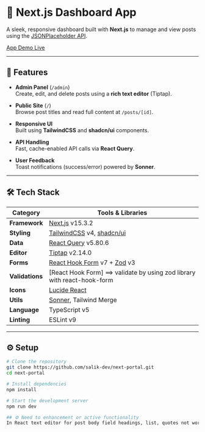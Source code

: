 # 🚀 Next.js Dashboard App

A sleek, responsive dashboard built with **Next.js** to manage and view posts using the [JSONPlaceholder API](https://jsonplaceholder.typicode.com).

[App Demo Live](https://next-portal-psi.vercel.app/) 

---

## 🔧 Features

- **Admin Panel** (`/admin`)  
  Create, edit, and delete posts using a **rich text editor** (Tiptap).
  
- **Public Site** (`/`)  
  Browse post titles and read full content at `/posts/[id]`.

- **Responsive UI**  
  Built using **TailwindCSS** and **shadcn/ui** components.

- **API Handling**  
  Fast, cache-enabled API calls via **React Query**.

- **User Feedback**  
  Toast notifications (success/error) powered by **Sonner**.

---

## 🛠 Tech Stack

| Category      | Tools & Libraries                                   |
| ------------- | --------------------------------------------------- |
| **Framework** | [Next.js](https://nextjs.org) v15.3.2               |
| **Styling**   | [TailwindCSS](https://tailwindcss.com) v4, [shadcn/ui](https://ui.shadcn.com) |
| **Data**      | [React Query](https://tanstack.com/query/latest) v5.80.6 |
| **Editor**    | [Tiptap](https://tiptap.dev) v2.14.0                |
| **Forms**     | [React Hook Form](https://react-hook-form.com) v7 + [Zod](https://zod.dev) v3 |
| **Validations**     | [React Hook Form] ==> validate by using zod library with react-hook-form |
| **Icons**     | [Lucide React](https://lucide.dev)                  |
| **Utils**     | [Sonner](https://sonner.emilkowal.ski), Tailwind Merge |
| **Language**  | TypeScript v5                                       |
| **Linting**   | ESLint v9                                           |

---

## ⚙️ Setup

```bash
# Clone the repository
git clone https://github.com/salik-dev/next-portal.git
cd next-portal

# Install dependencies
npm install

# Start the development server
npm run dev

## ⚙️ Need to enhancement or active functionality
In React text editor for post body field headings, list, quotes not work

